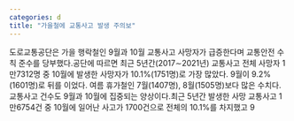 ```yaml
---
categories: d
title: "가을철에 교통사고 발생 주의보"
---
```

도로교통공단은 가을 행락철인 9월과 10월 교통사고 사망자가 급증한다며 교통안전 수칙 준수를 당부했다.공단에 따르면 최근 5년간(2017∼2021년) 교통사고 전체 사망자 1만7312명 중 10월에 발생한 사망자가 10.1%(1751명)로 가장 많았다. 9월이 9.2%(1601명)로 뒤를 이었다. 여름 휴가철인 7월(1407명), 8월(1505명)보다 많은 수치다.교통사고 건수도 9월과 10월에 집중되는 양상이다.최근 5년간 발생한 사망 교통사고 1만6754건 중 10월에 일어난 사고가 1700건으로 전체의 10.1%를 차지했고 9